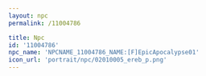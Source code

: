 ```yaml
---
layout: npc
permalink: /11004786

title: Npc
id: '11004786'
npc_name: 'NPCNAME_11004786_NAME:[F]EpicApocalypse01'
icon_url: 'portrait/npc/02010005_ereb_p.png'
---
```

